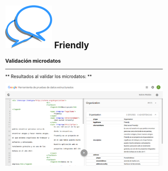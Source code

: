 ![Friendly](images/logo.png) **Friendly**
==================

### Validación microdatos

-------------------------------------------


** Resultados al validar los microdatos: **



![validar](images/microdatos.png)
